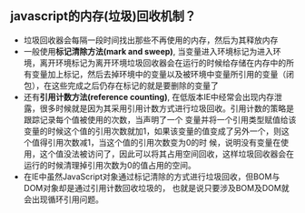 ## javascript的内存(垃圾)回收机制？

- 垃圾回收器会每隔一段时间找出那些不再使用的内存，然后为其释放内存
- 一般使用**标记清除方法(mark and sweep)**, 当变量进入环境标记为进入环境，离开环境标记为离开环境垃圾回收器会在运行的时候给存储在内存中的所有变量加上标记，然后去掉环境中的变量以及被环境中变量所引用的变量（闭包），在这些完成之后仍存在标记的就是要删除的变量了
- 还有**引用计数方法(reference counting)**, 在低版本IE中经常会出现内存泄露，很多时候就是因为其采用引用计数方式进行垃圾回收。引用计数的策略是跟踪记录每个值被使用的次数，当声明了一个 变量并将一个引用类型赋值给该变量的时候这个值的引用次数就加1，如果该变量的值变成了另外一个，则这个值得引用次数减1，当这个值的引用次数变为0的时 候，说明没有变量在使用，这个值没法被访问了，因此可以将其占用空间回收，这样垃圾回收器会在运行的时候清理掉引用次数为0的值占用的空间。
- 在IE中虽然JavaScript对象通过标记清除的方式进行垃圾回收，但BOM与DOM对象却是通过引用计数回收垃圾的， 也就是说只要涉及BOM及DOM就会出现循环引用问题。
